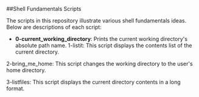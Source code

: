 ##Shell Fundamentals Scripts

The scripts in this repository illustrate various shell fundamentals ideas. Below are descriptions of each script:

- **0-current_working_directory**: Prints the current working directory's absolute path name.
1-listit: This script displays the contents list of the current directory.

2-bring_me_home: This script changes the working directory to the user's home directory.

3-listfiles: This script displays the current directory contents in a long format.
